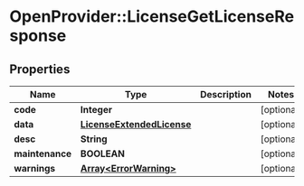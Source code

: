 # OpenProvider::LicenseGetLicenseResponse

## Properties
Name | Type | Description | Notes
------------ | ------------- | ------------- | -------------
**code** | **Integer** |  | [optional] 
**data** | [**LicenseExtendedLicense**](LicenseExtendedLicense.md) |  | [optional] 
**desc** | **String** |  | [optional] 
**maintenance** | **BOOLEAN** |  | [optional] 
**warnings** | [**Array&lt;ErrorWarning&gt;**](ErrorWarning.md) |  | [optional] 

